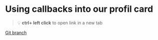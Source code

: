 # Using callbacks into our profil card 


> :bulb: **ctrl+ left click** to open link in a new tab 

[Git branch](https://github.com/codiku/react-native-introduction/tree/012-EN-social-icons-button)